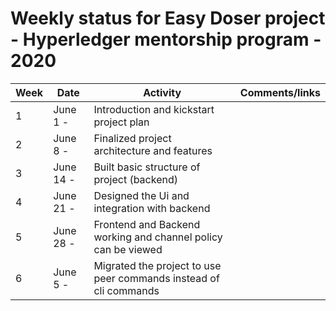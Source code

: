 # Weekly status for Easy Doser project - Hyperledger mentorship program - 2020

| Week | Date     | Activity | Comments/links  |
| -----|----------|----------|-----------------|
| 1    | June 1 - | Introduction and kickstart project plan |  |
| 2    | June 8 - | Finalized project architecture and features |  |
| 3    | June 14 - | Built basic structure of project (backend) |  |
| 4    | June 21 - | Designed the Ui and integration with backend |  |
| 5    | June 28 - | Frontend and Backend working and channel policy can be viewed  |  |
| 6   | June 5 - | Migrated the project to use peer commands instead of cli commands |  |
